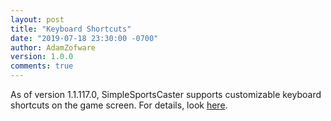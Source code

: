 ```yaml
---
layout: post
title: "Keyboard Shortcuts"
date: "2019-07-18 23:30:00 -0700"
author: AdamZofware
version: 1.0.0
comments: true
---
```


As of version 1.1.117.0, SimpleSportsCaster supports customizable keyboard shortcuts on the game screen. For details, look [here](/help/keyboard-shortcuts).

